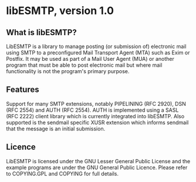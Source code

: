 # libESMTP, version 1.0

## What is libESMTP?

LibESMTP is a library to manage posting (or submission of) electronic
mail using SMTP to a preconfigured Mail Transport Agent (MTA) such as
Exim or Postfix.  It may be used as part of a Mail User Agent (MUA) or
another program that must be able to post electronic mail but where mail
functionality is not the program's primary purpose.

## Features

Support for many SMTP extensions, notably PIPELINING (RFC 2920), DSN (RFC 2554)
and AUTH (RFC 2554).  AUTH is implemented using a SASL (RFC 2222) client
library which is currently integrated into libESMTP. Also supported is the
sendmail specific XUSR extension which informs sendmail that the message is an
initial submission.

## Licence

LibESMTP is licensed under the GNU Lesser General Public License and the
example programs are under the GNU General Public Licence.  Please refer
to COPYING.GPL and COPYING for full details.



